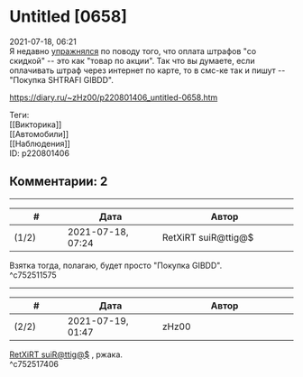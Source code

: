 Untitled [0658]
===============

  
2021-07-18, 06:21  
 Я недавно  [упражнялся](С%20этим%20товаром%20часто%20покупают)  по поводу того, что оплата штрафов "со скидкой" -- это как "товар по акции". Так что вы думаете, если оплачивать штраф через интернет по карте, то в смс-ке так и пишут -- "Покупка SHTRAFI GIBDD".   
  
<https://diary.ru/~zHz00/p220801406_untitled-0658.htm>  
  
Теги:  
[[Викторика]]  
[[Автомобили]]  
[[Наблюдения]]  
ID: p220801406  


Комментарии: 2
--------------

  


---



|         #         |              Дата              |                     Автор                     |           ID           |
| --- | --- | --- | --- |
| (1/2) | 2021-07-18, 07:24 | RetXiRT suiR@ttig@$ | c752511575 |

  
 Взятка тогда, полагаю, будет просто "Покупка GIBDD".   
 ^c752511575

---



|         #         |              Дата              |                     Автор                     |           ID           |
| --- | --- | --- | --- |
| (2/2) | 2021-07-19, 01:47 | zHz00 | c752517406 |

  
  [RetXiRT suiR@ttig@$](https://Hellspawn.diary.ru "Atomicautionuclear")  , ржака.   
 ^c752517406